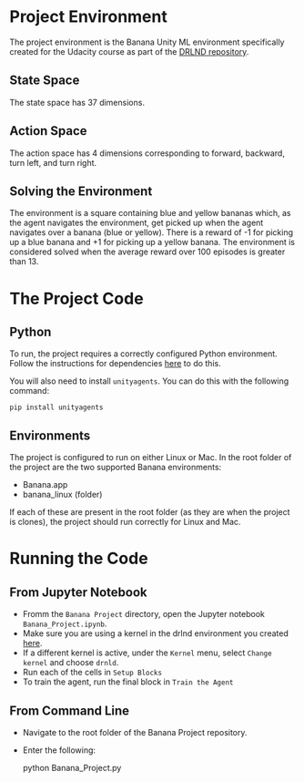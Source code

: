 # Project Environment

The project environment is the Banana Unity ML environment specifically created for the Udacity course as part of the [DRLND repository](https://github.com/udacity/deep-reinforcement-learning#dependencies). 

## State Space

The state space has 37 dimensions.

## Action Space

The action space has 4 dimensions corresponding to forward, backward, turn left, and turn right.


## Solving the Environment

The environment is a square containing blue and yellow bananas which, as the agent navigates the environment, get picked up when the agent navigates over a banana (blue or yellow). There is a reward of -1 for picking up a blue banana and +1 for picking up a yellow banana. The environment is considered solved when the average reward over 100 episodes is greater than 13.

# The Project Code

## Python

To run, the project requires a correctly configured Python environment. Follow the instructions for dependencies [here](https://github.com/udacity/deep-reinforcement-learning#dependencies) to do this.

You will also need to install `unityagents`. You can do this with the following command:

    pip install unityagents

## Environments

The project is configured to run on either Linux or Mac. In the root folder of the project are the two supported Banana environments:

* Banana.app
* banana_linux (folder)

If each of these are present in the root folder (as they are when the project is clones), the project should run correctly for Linux and Mac.

# Running the Code

## From Jupyter Notebook

* Fromm the `Banana Project` directory, open the Jupyter notebook `Banana_Project.ipynb`.
* Make sure you are using a kernel in the drlnd environment you created [here](https://github.com/udacity/deep-reinforcement-learning#dependencies).
* If a different kernel is active, under the `Kernel` menu, select `Change kernel` and choose `drnld`.
* Run each of the cells in `Setup Blocks`
* To train the agent, run the final block in `Train the Agent`

## From Command Line

* Navigate to the root folder of the Banana Project repository.
* Enter the following:

    python Banana_Project.py